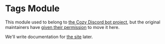 # Tags Module

This module used to belong to [the Cozy Discord bot project](https://github.com/QuiltMC/cozy-discord), but the
original maintainers have [given their permission](https://github.com/QuiltMC/cozy-discord/issues/84) to move it here.

We'll write documentation for [the site](https://docs.kordex.dev) later.
